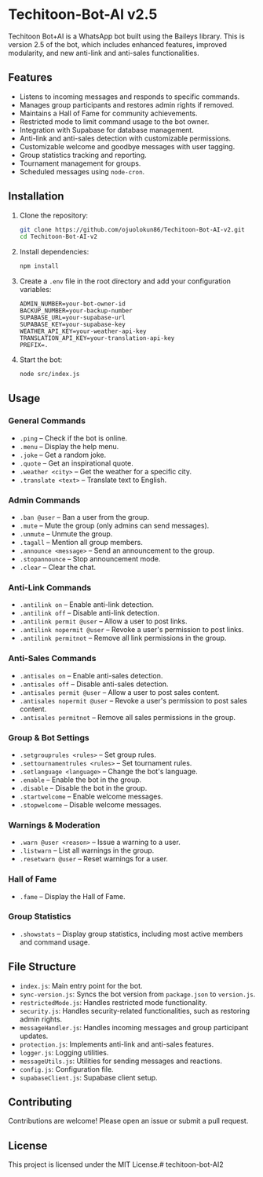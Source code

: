 # Techitoon-Bot-AI v2.5

Techitoon Bot+AI is a WhatsApp bot built using the Baileys library. This is version 2.5 of the bot, which includes enhanced features, improved modularity, and new anti-link and anti-sales functionalities.

## Features

- Listens to incoming messages and responds to specific commands.
- Manages group participants and restores admin rights if removed.
- Maintains a Hall of Fame for community achievements.
- Restricted mode to limit command usage to the bot owner.
- Integration with Supabase for database management.
- Anti-link and anti-sales detection with customizable permissions.
- Customizable welcome and goodbye messages with user tagging.
- Group statistics tracking and reporting.
- Tournament management for groups.
- Scheduled messages using `node-cron`.

## Installation

1. Clone the repository:

    ```sh
    git clone https://github.com/ojuolokun86/Techitoon-Bot-AI-v2.git
    cd Techitoon-Bot-AI-v2
    ```

2. Install dependencies:

    ```sh
    npm install
    ```

3. Create a `.env` file in the root directory and add your configuration variables:

    ```env
    ADMIN_NUMBER=your-bot-owner-id
    BACKUP_NUMBER=your-backup-number
    SUPABASE_URL=your-supabase-url
    SUPABASE_KEY=your-supabase-key
    WEATHER_API_KEY=your-weather-api-key
    TRANSLATION_API_KEY=your-translation-api-key
    PREFIX=.
    ```

4. Start the bot:

    ```sh
    node src/index.js
    ```

## Usage

### General Commands
- `.ping` – Check if the bot is online.
- `.menu` – Display the help menu.
- `.joke` – Get a random joke.
- `.quote` – Get an inspirational quote.
- `.weather <city>` – Get the weather for a specific city.
- `.translate <text>` – Translate text to English.

### Admin Commands
- `.ban @user` – Ban a user from the group.
- `.mute` – Mute the group (only admins can send messages).
- `.unmute` – Unmute the group.
- `.tagall` – Mention all group members.
- `.announce <message>` – Send an announcement to the group.
- `.stopannounce` – Stop announcement mode.
- `.clear` – Clear the chat.

### Anti-Link Commands
- `.antilink on` – Enable anti-link detection.
- `.antilink off` – Disable anti-link detection.
- `.antilink permit @user` – Allow a user to post links.
- `.antilink nopermit @user` – Revoke a user's permission to post links.
- `.antilink permitnot` – Remove all link permissions in the group.

### Anti-Sales Commands
- `.antisales on` – Enable anti-sales detection.
- `.antisales off` – Disable anti-sales detection.
- `.antisales permit @user` – Allow a user to post sales content.
- `.antisales nopermit @user` – Revoke a user's permission to post sales content.
- `.antisales permitnot` – Remove all sales permissions in the group.

### Group & Bot Settings
- `.setgrouprules <rules>` – Set group rules.
- `.settournamentrules <rules>` – Set tournament rules.
- `.setlanguage <language>` – Change the bot's language.
- `.enable` – Enable the bot in the group.
- `.disable` – Disable the bot in the group.
- `.startwelcome` – Enable welcome messages.
- `.stopwelcome` – Disable welcome messages.

### Warnings & Moderation
- `.warn @user <reason>` – Issue a warning to a user.
- `.listwarn` – List all warnings in the group.
- `.resetwarn @user` – Reset warnings for a user.

### Hall of Fame
- `.fame` – Display the Hall of Fame.

### Group Statistics
- `.showstats` – Display group statistics, including most active members and command usage.

## File Structure

- `index.js`: Main entry point for the bot.
- `sync-version.js`: Syncs the bot version from `package.json` to `version.js`.
- `restrictedMode.js`: Handles restricted mode functionality.
- `security.js`: Handles security-related functionalities, such as restoring admin rights.
- `messageHandler.js`: Handles incoming messages and group participant updates.
- `protection.js`: Implements anti-link and anti-sales features.
- `logger.js`: Logging utilities.
- `messageUtils.js`: Utilities for sending messages and reactions.
- `config.js`: Configuration file.
- `supabaseClient.js`: Supabase client setup.

## Contributing

Contributions are welcome! Please open an issue or submit a pull request.

## License

This project is licensed under the MIT License.#   t e c h i t o o n - b o t - A I 2  
 